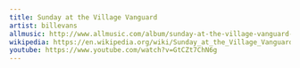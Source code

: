```yaml
---
title: Sunday at the Village Vanguard
artist: billevans
allmusic: http://www.allmusic.com/album/sunday-at-the-village-vanguard-mw0000479036
wikipedia: https://en.wikipedia.org/wiki/Sunday_at_the_Village_Vanguard
youtube: https://www.youtube.com/watch?v=GtCZt7ChN6g
---
```

